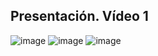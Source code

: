 ## Presentación. Vídeo 1

![image](https://github.com/rolando1803/SQL/assets/55965131/3b561a1a-1ab6-41de-88a9-6327c5277a37)
![image](https://github.com/rolando1803/SQL/assets/55965131/c186b101-2ebe-4ddd-8f86-0fb779e9711a)
![image](https://github.com/rolando1803/SQL/assets/55965131/52bb464b-0c29-4f75-bed3-ab77ad3d4e7d)
